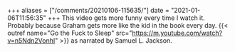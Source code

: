 +++
aliases = ["/comments/20210106-115635/"]
date = "2021-01-06T11:56:35"
+++
This video gets more funny every time I watch it. Probably because Graham gets more like the kid in the book every day. {{< outref name="Go the Fuck to Sleep" src="https://m.youtube.com/watch?v=n5Ndn2VonhI" >}} as narrated by Samuel L. Jackson.

